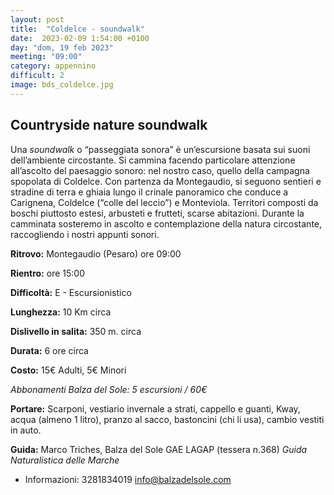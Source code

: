 ```yaml
---
layout: post
title:  "Coldelce - soundwalk"
date:  2023-02-09 1:54:00 +0100
day: "dom, 19 feb 2023"
meeting: "09:00"
category: appennino 
difficult: 2
image: bds_coldelce.jpg
---
```


## Countryside nature soundwalk

Una *soundwalk* o “passeggiata sonora” è un’escursione basata sui suoni dell’ambiente circostante. Si cammina facendo particolare attenzione all’ascolto del paesaggio sonoro: nel nostro caso, quello della campagna spopolata di Coldelce. Con partenza da Montegaudio, si seguono sentieri e stradine di terra e ghiaia lungo il crinale panoramico che conduce a Carignena, Coldelce (“colle del leccio”) e Monteviola. Territori composti da boschi piuttosto estesi, arbusteti e frutteti, scarse abitazioni. Durante la camminata sosteremo in ascolto e contemplazione della natura circostante, raccogliendo i nostri appunti sonori.   

**Ritrovo:** Montegaudio (Pesaro) ore 09:00

**Rientro:** ore 15:00 

**Difficoltà:** E - Escursionistico

**Lunghezza:** 10 Km circa

**Dislivello in salita:** 350 m. circa

**Durata:** 6 ore circa

**Costo:** 15€ Adulti, 5€ Minori

*Abbonamenti Balza del Sole: 5 escursioni / 60€*

**Portare:** Scarponi, vestiario invernale a strati, cappello e guanti, Kway, acqua (almeno 1 litro), pranzo al sacco, bastoncini (chi li usa), cambio vestiti in auto.

**Guida:** Marco Triches, Balza del Sole GAE LAGAP (tessera n.368)
*Guida Naturalistica delle Marche*
+ Informazioni:    3281834019    info@balzadelsole.com
